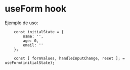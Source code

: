 # useForm hook

Ejemplo de uso:
```
    const initialState = { 
        name: '',
        age: 0,
        email: ''
    };

    const [ formValues, handleInputChange, reset ]; = useForm(initialState);
```

